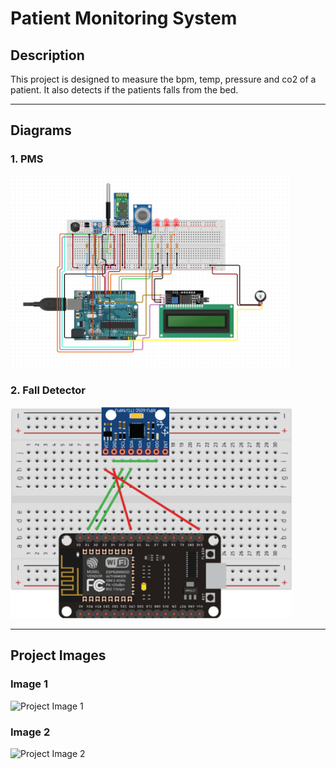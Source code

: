 # Patient Monitoring System

## Description
This project is designed to measure the bpm, temp, pressure and co2 of a patient. It also detects if the patients falls from the bed.

---

## Diagrams

### 1. PMS
<img src="Diagrams/pms.png" alt="PMS" style="width: 450px; height: auto;">

### 2. Fall Detector
<img src="Diagrams/fall_detector.png" alt="Fall Deetctor" style="width: 450px; height: auto;">

---

## Project Images

### Image 1
<img src="Diagrams/project-image1.jpg" alt="Project Image 1" style="width: 450px; height: auto;">

### Image 2
<img src="Diagrams/project-image2.jpg" alt="Project Image 2" style="width: 450px; height: auto;">
